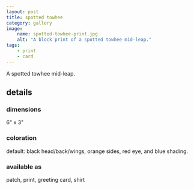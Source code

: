 ```yaml
---
layout: post
title: spotted towhee
category: gallery
image: 
    name: spotted-towhee-print.jpg
    alt: "A block print of a spotted towhee mid-leap."
tags:
    - print
    - card
---
```


A spotted towhee mid-leap.

## details

### dimensions

6" x 3"

### coloration

default: black head/back/wings, orange sides, red eye, and blue shading.

### available as

patch, print, greeting card, shirt
